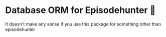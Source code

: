 # Database ORM for Episodehunter 💾

It doesn't make any sense if you use this package for something other than episodehunter
